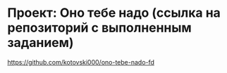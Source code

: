 # Проект: Оно тебе надо (ссылка на репозиторий с выполненным заданием)

https://github.com/kotovski000/ono-tebe-nado-fd

